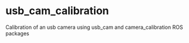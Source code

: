 # usb_cam_calibration
Calibration of an usb camera using usb_cam and camera_calibration ROS packages
